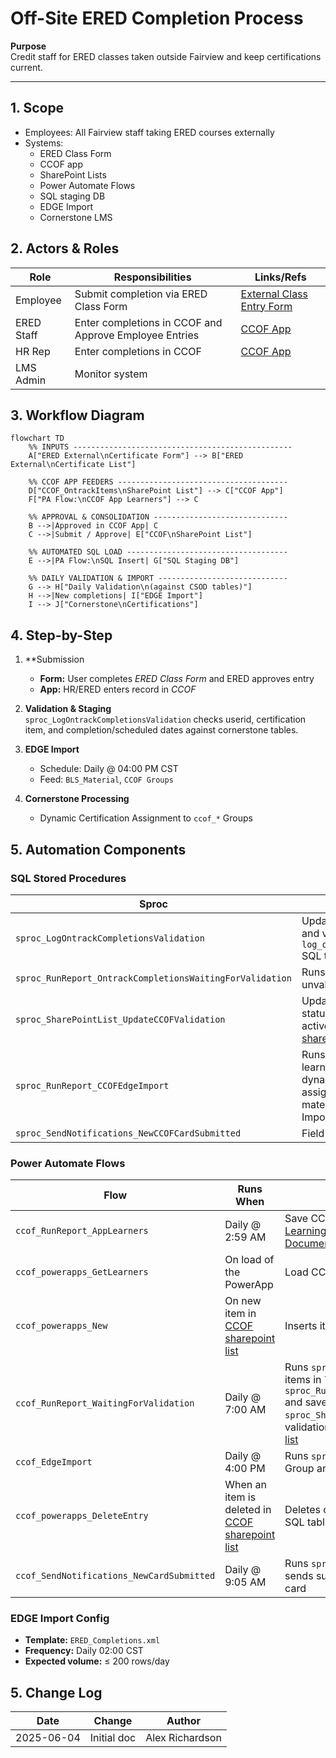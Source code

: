# Off-Site ERED Completion Process

**Purpose**  
Credit staff for ERED classes taken outside Fairview and keep certifications current.

---

## 1. Scope
- Employees: All Fairview staff taking ERED courses externally  
- Systems: 
	- ERED Class Form
	- CCOF app
	- SharePoint Lists
	- Power Automate Flows
	- SQL staging DB
	- EDGE Import
	- Cornerstone LMS

## 2. Actors & Roles
| Role | Responsibilities | Links/Refs |
|------|------------------|------------|
| Employee | Submit completion via ERED Class Form | [External Class Entry Form](https://mnfhs.sharepoint.com/:l:/s/LMSTeam/FKm7BHThqKRKmGmfO5CSrssB1u2Xrzu4x0nFNwqfasiDIQ?nav=ZjhhMTI1NGUtZmY5ZS00NTc0LWI1N2EtMzBmZGNjMjFkZWI1) |
| ERED Staff | Enter completions in CCOF and Approve Employee Entries | [CCOF App](https://apps.powerapps.com/play/e/default-c69834d0-4147-4777-891d-a7dcdee2d566/a/c13820ad-877d-4b2c-a101-064ea00b3ff1?tenantId=c69834d0-4147-4777-891d-a7dcdee2d566&hint=044d3555-f193-4c44-80e2-1411060e5b0b&sourcetime=1749050068754&source=portal) |
| HR Rep | Enter completions in CCOF | [CCOF App](https://apps.powerapps.com/play/e/default-c69834d0-4147-4777-891d-a7dcdee2d566/a/c13820ad-877d-4b2c-a101-064ea00b3ff1?tenantId=c69834d0-4147-4777-891d-a7dcdee2d566&hint=044d3555-f193-4c44-80e2-1411060e5b0b&sourcetime=1749050068754&source=portal) |
| LMS Admin | Monitor system |  |

## 3. Workflow Diagram
```mermaid
flowchart TD
    %% INPUTS -------------------------------------------------
    A["ERED External\nCertificate Form"] --> B["ERED External\nCertificate List"]

    %% CCOF APP FEEDERS --------------------------------------
    D["CCOF_OntrackItems\nSharePoint List"] --> C["CCOF App"]
    F["PA Flow:\nCCOF App Learners"] --> C

    %% APPROVAL & CONSOLIDATION ------------------------------
    B -->|Approved in CCOF App| C
    C -->|Submit / Approve| E["CCOF\nSharePoint List"]

    %% AUTOMATED SQL LOAD ------------------------------------
    E -->|PA Flow:\nSQL Insert| G["SQL Staging DB"]

    %% DAILY VALIDATION & IMPORT -----------------------------
    G --> H["Daily Validation\n(against CSOD tables)"]
    H -->|New completions| I["EDGE Import"]
    I --> J["Cornerstone\nCertifications"]
```
## 4. Step-by-Step

1. **Submission  
   - **Form:** User completes *ERED Class Form* and ERED approves entry
   - **App:** HR/ERED enters record in *CCOF*

2. **Validation & Staging**  
   `sproc_LogOntrackCompletionsValidation` checks userid, certification item, and completion/scheduled dates against cornerstone tables.

3. **EDGE Import**  
   - Schedule: Daily @ 04:00 PM CST  
   - Feed: `BLS_Material`, `CCOF Groups`

4. **Cornerstone Processing**  
   - Dynamic Certification Assignment to `ccof_*` Groups

## 5. Automation Components
### SQL Stored Procedures
| Sproc | Purpose | Trigger |
|-------|---------|---------|
| `sproc_LogOntrackCompletionsValidation` | Updates validation date and validation status in `log_ontrackcompletions` SQL table | [ccof_RunReport_WaitingForValidation](https://make.powerautomate.com/environments/Default-c69834d0-4147-4777-891d-a7dcdee2d566/flows/shared/cc7b5fcd-467a-4b76-8de5-704f774edabf/details) |
| `sproc_RunReport_OntrackCompletionsWaitingForValidation` | Runs report of active, unvalidated entries | [ccof_RunReport_WaitingForValidation](https://make.powerautomate.com/environments/Default-c69834d0-4147-4777-891d-a7dcdee2d566/flows/shared/cc7b5fcd-467a-4b76-8de5-704f774edabf/details) |
| `sproc_SharePointList_UpdateCCOFValidation` | Updates validation status and learner active status in [CCOF sharepoint list](https://mnfhs.sharepoint.com/sites/LMSTeam/Lists/powerapp_CCOF/AllItems.aspx) | [ccof_RunReport_WaitingForValidation](https://make.powerautomate.com/environments/Default-c69834d0-4147-4777-891d-a7dcdee2d566/flows/shared/cc7b5fcd-467a-4b76-8de5-704f774edabf/details) |
| `sproc_RunReport_CCOFEdgeImport` | Runs data to add learners to groups for dynamic certification assignment and material transcript Edge Imports | [ccof_EdgeImport](https://make.powerautomate.com/environments/Default-c69834d0-4147-4777-891d-a7dcdee2d566/flows/a016dcf0-b4ee-41e4-b90a-f8886e553db7/details) |
| `sproc_SendNotifications_NewCCOFCardSubmitted` | Field checks, dupes | [sproc_SendNotifications_NewCCOFCardSubmitted](https://make.powerautomate.com/environments/Default-c69834d0-4147-4777-891d-a7dcdee2d566/flows/shared/e1f2d902-e1d3-40be-8da9-0735ffeece0d/details) |

### Power Automate Flows
| Flow | Runs When | Action | URL|
|------|-----------|--------|--------|
| `ccof_RunReport_AppLearners` | Daily @ 2:59 AM | Save CCOFAllLearners.txt json file with learners to [LearningManagementSystem/Shared Documents/PowerApp Files/CCOFAllLearners.txt](https://mnfhs.sharepoint.com/sites/LearningManagementSystem/Shared%20Documents/Forms/AllItems.aspx?id=%2Fsites%2FLearningManagementSystem%2FShared%20Documents%2FPowerApp%20Files&viewid=c06de46c%2D501e%2D42d5%2D918c%2Db7d27e461ab8) | [ccof_RunReport_AppLearners](https://make.powerautomate.com/environments/Default-c69834d0-4147-4777-891d-a7dcdee2d566/flows/shared/23de6a53-079f-443f-b7fa-32fb782aeadb/details?v3=false) |
| `ccof_powerapps_GetLearners` | On load of the PowerApp | Load CCOFAllLearners.txt JSON into collection | [ccof_powerapps_GetLearners](https://make.powerautomate.com/environments/Default-c69834d0-4147-4777-891d-a7dcdee2d566/flows/shared/14a3fd70-97ef-490a-ba4a-915a43225d2a/details) |
| `ccof_powerapps_New` | On new item in [CCOF sharepoint list](https://mnfhs.sharepoint.com/sites/LMSTeam/Lists/powerapp_CCOF/AllItems.aspx) | Inserts item into `log_ontrackcompletions` SQL table | [ccof_powerapps_New](https://make.powerautomate.com/environments/Default-c69834d0-4147-4777-891d-a7dcdee2d566/flows/shared/764f24be-ce90-41dd-b435-beafc234ba4c/details) |
| `ccof_RunReport_WaitingForValidation` | Daily @ 7:00 AM | Runs `sproc_LogOntrackCompletionsValidation` to validate items in `log_ontrackcompletions` SQL table, the runs `sproc_RunReport_OntrackCompletionsWaitingForValidation` and saves as csv in scripts/output, then runs `sproc_SharePointList_UpdateCCOFValidation` to update validation details and active status in the [CCOF sharepoint list](https://mnfhs.sharepoint.com/sites/LMSTeam/Lists/powerapp_CCOF/AllItems.aspx) | [ccof_RunReport_WaitingForValidation](https://make.powerautomate.com/environments/Default-c69834d0-4147-4777-891d-a7dcdee2d566/flows/shared/cc7b5fcd-467a-4b76-8de5-704f774edabf/details) |
| `ccof_EdgeImport` | Daily @ 4:00 PM | Runs `sproc_RunReport_CCOFEdgeImport` and publishes Group and Material Transcript files to CSOD FTP server | [ccof_EdgeImport](https://make.powerautomate.com/environments/Default-c69834d0-4147-4777-891d-a7dcdee2d566/flows/a016dcf0-b4ee-41e4-b90a-f8886e553db7/details) |
| `ccof_powerapps_DeleteEntry` | When an item is deleted in [CCOF sharepoint list](https://mnfhs.sharepoint.com/sites/LMSTeam/Lists/powerapp_CCOF/AllItems.aspx) | Deletes corresponding item in `log_ontrackcompletions` SQL table | [ccof_powerapps_DeleteEntry](https://make.powerautomate.com/environments/Default-c69834d0-4147-4777-891d-a7dcdee2d566/flows/shared/88727091-3e4f-4655-97a8-7f4c7aef98cc/details) |
| `ccof_SendNotifications_NewCardSubmitted` | Daily @ 9:05 AM | Runs `sproc_SendNotifications_NewCCOFCardSubmitted` and sends survey via email to staff who submitted external card | [sproc_SendNotifications_NewCCOFCardSubmitted](https://make.powerautomate.com/environments/Default-c69834d0-4147-4777-891d-a7dcdee2d566/flows/shared/e1f2d902-e1d3-40be-8da9-0735ffeece0d/details) |

### EDGE Import Config
- **Template:** `ERED_Completions.xml`  
- **Frequency:** Daily 02:00 CST  
- **Expected volume:** ≤ 200 rows/day

## 5. Change Log
| Date | Change | Author |
|------|--------|--------|
| 2025-06-04 | Initial doc | Alex Richardson|
